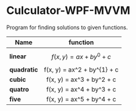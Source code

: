 # Culculator-WPF-MVVM
Program for finding solutions to given functions.

Name| function
------|:--------:
**linear** | $$f(x,y)=ax+by^{0}+c$$
**quadratic** | f(x, y) = ax^2 + by^{1} + c
**cubic** | f(x, y) = ax^3 + by^2 + c
**quatro** | f(x, y) = ax^4 + by^3 + c
**five** | f(x, y) = ax^5 + by^4 + c
